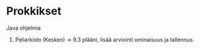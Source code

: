 # Prokkikset
Java ohjelmia

1. Peliarkisto (Kesken) -> 9.3 plääni, lisää arviointi ominaisuus ja tallennus.
